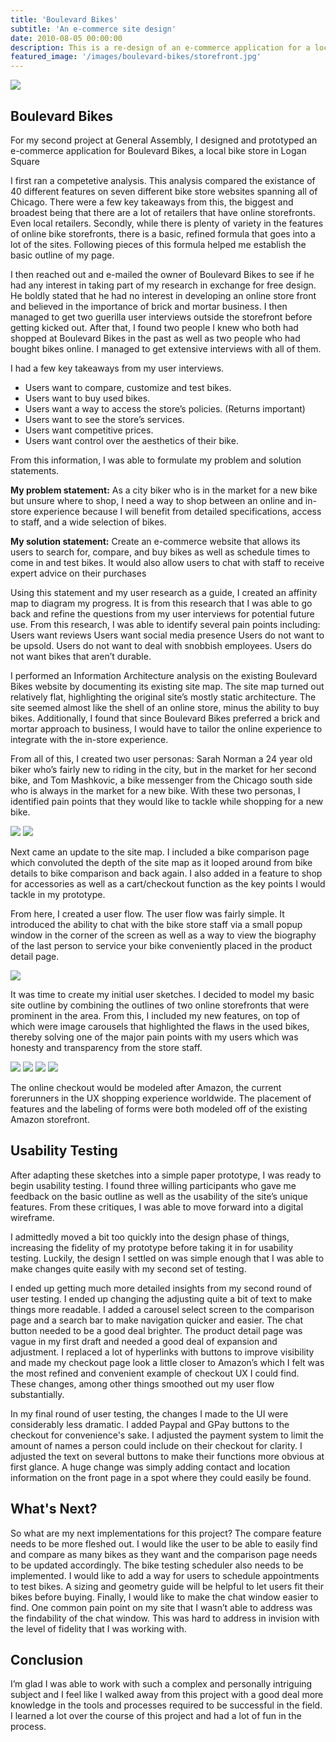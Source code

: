 ```yaml
---
title: 'Boulevard Bikes'
subtitle: 'An e-commerce site design'
date: 2010-08-05 00:00:00
description: This is a re-design of an e-commerce application for a local business.
featured_image: '/images/boulevard-bikes/storefront.jpg'
---
```


![](/images/boulevard-bikes/top-image.jpeg)

## Boulevard Bikes

For my second project at General Assembly, I designed and prototyped an e-commerce application for Boulevard Bikes, a local bike store in Logan Square

I first ran a competetive analysis. This analysis compared the existance of 40 different features on seven different bike store websites spanning all of Chicago. There were a few key takeaways from this, the biggest and broadest being that there are a lot of retailers that have online storefronts. Even local retailers. Secondly, while there is plenty of variety in the features of online bike storefronts, there is a basic, refined formula that goes into a lot of the sites. Following pieces of this formula helped me establish the basic outline of my page.

I then reached out and e-mailed the owner of Boulevard Bikes to see if he had any interest in taking part of my research in exchange for free design. He boldly stated that he had no interest in developing an online store front and believed in the importance of brick and mortar business. I then managed to get two guerilla user interviews outside the storefront before getting kicked out. After that, I found two people I knew who both had shopped at Boulevard Bikes in the past as well as two people who had bought bikes online. I managed to get extensive interviews with all of them.

I had a few key takeaways from my user interviews. 
* Users want to compare, customize and test bikes.
* Users want to buy used bikes.
* Users want a way to access the store’s policies. (Returns important)
* Users want to see the store’s services.
* Users want competitive prices.
* Users want control over the aesthetics of their bike.

From this information, I was able to formulate my problem and solution statements.

**My problem statement:**
As a city biker who is in the market for a new bike but unsure where to shop, I need a way to shop between an online and in-store experience because I will benefit from detailed specifications, access to staff, and a wide selection of bikes.

**My solution statement:**
Create an e-commerce website that allows its users to search for, compare, and buy bikes as well as schedule times to come in and test bikes. It would also allow users to chat with staff to receive expert advice on their purchases

Using this statement and my user research as a guide, I created an affinity map to diagram my progress. It is from this research that I was able to go back and refine the questions from my user interviews for potential future use. From this research, I was able to identify several pain points including:
Users want reviews
Users want social media presence
Users do not want to be upsold.
Users do not want to deal with snobbish employees.
Users do not want bikes that aren’t durable.

I performed an Information Architecture analysis on the existing Boulevard Bikes website by documenting its existing site map. The site map turned out relatively flat, highlighting the original site’s mostly static architecture. The site seemed almost like the shell of an online store, minus the ability to buy bikes. Additionally, I found that since Boulevard Bikes preferred a brick and mortar approach to business, I would have to tailor the online experience to integrate with the in-store experience.

From all of this, I created two user personas: Sarah Norman a 24 year old biker who’s fairly new to riding in the city, but in the market for her second bike, and Tom Mashkovic, a bike messenger from the Chicago south side who is always in the market for a new bike. With these two personas, I identified pain points that they would like to tackle while shopping for a new bike.

<div class="gallery" data-columns="2">
	<img src="/images/boulevard-bikes/personas/persona-sarah.png">
	<img src="/images/boulevard-bikes/personas/persona-tom.png">
</div>

Next came an update to the site map. I included a bike comparison page which convoluted the depth of the site map as it looped around from bike details to bike comparison and back again. I also added in a feature to shop for accessories as well as a cart/checkout function as the key points I would tackle in my prototype.

From here, I created a user flow. The user flow was fairly simple. It introduced the ability to chat with the bike store staff via a small popup window in the corner of the screen as well as a way to view the biography of the last person to service your bike conveniently placed in the product detail page.

<div class="gallery" data-columns="1" style="max-width:600px;">
	<img src="/images/boulevard-bikes/user_flow/user_flow.png">
</div>

It was time to create my initial user sketches. I decided to model my basic site outline by combining the outlines of two online storefronts that were prominent in the area. From this, I included my new features, on top of which were image carousels that highlighted the flaws in the used bikes, thereby solving one of the major pain points with my users which was honesty and transparency from the store staff.

<div class="gallery" data-columns="2" style="max-width:600px;">
	<img src="/images/boulevard-bikes/sketches/sketch_1.JPG">
	<img src="/images/boulevard-bikes/sketches/sketch_2.JPG">
	<img src="/images/boulevard-bikes/sketches/sketch_4.JPG">
	<img src="/images/boulevard-bikes/sketches/sketch_3.JPG">	
</div>

The online checkout would be modeled after Amazon, the current forerunners in the UX shopping experience worldwide. The placement of features and the labeling of forms were both modeled off of the existing Amazon storefront.

## Usability Testing

After adapting these sketches into a simple paper prototype, I was ready to begin usability testing. I found three willing participants who gave me feedback on the basic outline as well as the usability of the site’s unique features. From these critiques, I was able to move forward into a digital wireframe.

I admittedly moved a bit too quickly into the design phase of things, increasing the fidelity of my prototype before taking it in for usability testing. Luckily, the design I settled on was simple enough that I was able to make changes quite easily with my second set of testing. 

I ended up getting much more detailed insights from my second round of user testing. I ended up changing the adjusting quite a bit of text to make things more readable. I added a carousel select screen to the comparison page and a search bar to make navigation quicker and easier. The chat button needed to be a good deal brighter. The product detail page was vague in my first draft and needed a good deal of expansion and adjustment. I replaced a lot of hyperlinks with buttons to improve visibility and made my checkout page look a little closer to Amazon’s which I felt was the most refined and convenient example of checkout UX I could find. These changes, among other things smoothed out my user flow substantially.

In my final round of user testing, the changes I made to the UI were considerably less dramatic. I added Paypal and GPay buttons to the checkout for convenience's sake. I adjusted the payment system to limit the amount of names a person could include on their checkout for clarity. I adjusted the text on several buttons to make their functions more obvious at first glance. A huge change was simply adding contact and location information on the front page in a spot where they could easily be found.

## What's Next?

So what are my next implementations for this project? The compare feature needs to be more fleshed out. I would like the user to be able to easily find and compare as many bikes as they want and the comparison page needs to be updated accordingly. The bike testing scheduler also needs to be implemented. I would like to add a way for users to schedule appointments to test bikes. A sizing and geometry guide will be helpful to let users fit their bikes before buying. Finally, I would like to make the chat window easier to find. One common pain point on my site that I wasn’t able to address was the findability of the chat window. This was hard to address in invision with the level of fidelity that I was working with.

## Conclusion

I’m glad I was able to work with such a complex and personally intriguing subject and I feel like I walked away from this project with a good deal more knowledge in the tools and processes required to be successful in the field. I learned a lot over the course of this project and had a lot of fun in the process.
